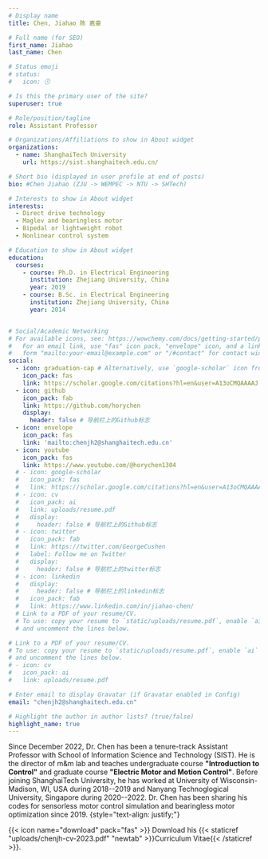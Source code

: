 ```yaml
---
# Display name
title: Chen, Jiahao 陈 嘉豪

# Full name (for SEO)
first_name: Jiahao
last_name: Chen

# Status emoji
# status:
#   icon: 🕔

# Is this the primary user of the site?
superuser: true

# Role/position/tagline
role: Assistant Professor

# Organizations/Affiliations to show in About widget
organizations:
  - name: ShanghaiTech University
    url: https://sist.shanghaitech.edu.cn/

# Short bio (displayed in user profile at end of posts)
bio: #Chen Jiahao (ZJU -> WEMPEC -> NTU -> SHTech)

# Interests to show in About widget
interests:
  - Direct drive technology
  - Maglev and bearingless motor
  - Bipedal or lightweight robot
  - Nonlinear control system

# Education to show in About widget
education:
  courses:
    - course: Ph.D. in Electrical Engineering
      institution: Zhejiang University, China
      year: 2019
    - course: B.Sc. in Electrical Engineering
      institution: Zhejiang University, China
      year: 2014


# Social/Academic Networking
# For available icons, see: https://wowchemy.com/docs/getting-started/page-builder/#icons
#   For an email link, use "fas" icon pack, "envelope" icon, and a link in the
#   form "mailto:your-email@example.com" or "/#contact" for contact widget.
social:
  - icon: graduation-cap # Alternatively, use `google-scholar` icon from `ai` icon pack
    icon_pack: fas
    link: https://scholar.google.com/citations?hl=en&user=A13oCMQAAAAJ
  - icon: github
    icon_pack: fab
    link: https://github.com/horychen
    display:
      header: false # 导航栏上的Github标志
  - icon: envelope
    icon_pack: fas
    link: 'mailto:chenjh2@shanghaitech.edu.cn'
  - icon: youtube
    icon_pack: fas
    link: https://www.youtube.com/@horychen1304
  # - icon: google-scholar
  #   icon_pack: fas
  #   link: https://scholar.google.com/citations?hl=en&user=A13oCMQAAAAJ
  # - icon: cv
  #   icon_pack: ai
  #   link: uploads/resume.pdf
  #   display:
  #     header: false # 导航栏上的Github标志
  # - icon: twitter
  #   icon_pack: fab
  #   link: https://twitter.com/GeorgeCushen
  #   label: Follow me on Twitter
  #   display:
  #     header: false # 导航栏上的twitter标志
  # - icon: linkedin
  #   display:
  #     header: false # 导航栏上的linkedin标志
  #   icon_pack: fab
  #   link: https://www.linkedin.com/in/jiahao-chen/
  # Link to a PDF of your resume/CV.
  # To use: copy your resume to `static/uploads/resume.pdf`, enable `ai` icons in `params.yaml`,
  # and uncomment the lines below.

# Link to a PDF of your resume/CV.
# To use: copy your resume to `static/uploads/resume.pdf`, enable `ai` icons in `params.toml`, 
# and uncomment the lines below.
# - icon: cv
#   icon_pack: ai
#   link: uploads/resume.pdf

# Enter email to display Gravatar (if Gravatar enabled in Config)
email: "chenjh2@shanghaitech.edu.cn"

# Highlight the author in author lists? (true/false)
highlight_name: true
---
```



Since December 2022, Dr. Chen has been a tenure-track Assistant Professor with School of Information Science and Technology (SIST). 
He is the director of m&m lab and teaches undergraduate course **"Introduction to Control"** and graduate course **"Electric Motor and Motion Control"**.
Before joining ShanghaiTech University, he has worked at University of Wisconsin-Madison, WI, USA during 2018--2019 and Nanyang Technoglogical University, Singapore during 2020--2022.
Dr. Chen has been sharing his codes for sensorless motor control simulation and bearingless motor optimization since 2019.
{style="text-align: justify;"}

{{< icon name="download" pack="fas" >}} Download his {{< staticref "uploads/chenjh-cv-2023.pdf" "newtab" >}}Curriculum Vitae{{< /staticref >}}.

